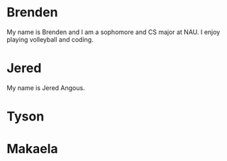 # Brenden

My name is Brenden and I am a sophomore and CS major at NAU. I enjoy playing volleyball and coding.

# Jered
My name is Jered Angous.

# Tyson

# Makaela
